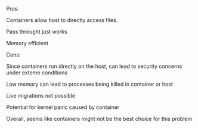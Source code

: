 Pros:

Containers allow host to directly access files.

Pass throught just works

Memory efficient


Cons:

Since containers run directly on the host, can lead to security concerns under exteme conditions

Low memory can lead to processes being killed in container or host

Live migrations not possible

Potential for kernel panic caused by container


Overall, seems like containers might not be the best choice for this problem